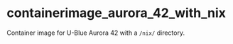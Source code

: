 # containerimage_aurora_42_with_nix

Container image for U-Blue Aurora 42 with a `/nix/` directory.
